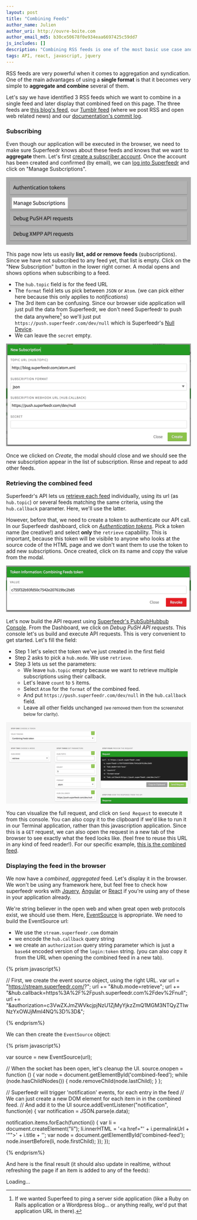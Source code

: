 ```yaml
---
layout: post
title: "Combining Feeds"
author_name: Julien
author_uri: http://ouvre-boite.com
author_email_md5: b30ce50678f0e934eaa6697425c59dd7
js_includes: []
description: "Combining RSS feeds is one of the most basic use case and provides a great way to aggregate content from several websites on a single page. Here's a quick tutorial on how to combine feeds with Superfeedr."
tags: API, react, javascript, jquery
---
```


RSS feeds are very powerful when it comes to aggregation and syndication. One of the main advantages of using a **single format** is that it becomes very simple to **aggregate and combine** several of them. 

Let's say we have identified 3 RSS feeds which we want to combine in a single feed and later display that combined feed on this page. The three feeds are [this blog's feed](https://superfeedr-blog-feed.herokuapp.com/), our [Tumblr feed](http://superfeedr.tumblr.com/rss) (where we post RSS and open web related news) and our [documentation's commit log](https://github.com/superfeedr/documentation/commits/master.atom).

### Subscribing

Even though our application will be executed in the browser, we need to make sure Superfeedr knows about these feeds and knows that we want to **aggregate** them. Let's first [create a subscriber account](https://superfeedr.com/subscriber/). Once the account has been created and confirmed (by email), we can [log into Superfeedr](http://superfeedr.com/login) and click on "Manage Susbcriptions".

<img src="/images/combining-feeds/manage-subscriptions.png">

This page now lets us easily **list, add or remove feeds** (subscriptions). Since we have not subscribed to any feed yet, that list is empty. Click on the "New Subscription" button in the lower right corner. A modal opens and shows options when subscribing to a feed. 

* The `hub.topic` field is for the feed URL
* The `format` field lets us pick between `JSON` or `Atom`. (we can pick either here because this only applies to *notifications*)
* The 3rd item can be confusing. Since our browser side application will just pull the data from Superfeedr, we don't need Superfeedr to push the data anywhere[^1] so we'll just put `https://push.superfeedr.com/dev/null` which is Superfeedr's [Null Device](https://en.wikipedia.org/wiki/Null_device). 
* We can leave the `secret` empty.

<img src="/images/combining-feeds/new-subscription.png">

Once we clicked on *Create*, the modal should close and we should see the new subscription appear in the list of subscription. Rinse and repeat to add other feeds.

### Retrieving the combined feed

Superfeedr's API lets us [retrieve each feed](http://documentation.superfeedr.com/subscribers.html#retrieving-entries-with-pubsubhubbub) individually, using its url (as `hub.topic`) or several feeds matching the same criteria, using the `hub.callback` parameter. Here, we'll use the latter.

However, before that, we need to create a token to authenticate our API call. In our Superfeedr dashboard, click on *[Authentication tokens](https://superfeedr.com/tokens/new)*. Pick a token name (be creative!) and select **only** the `retrieve` capability. This is important, because this token will be visibile to anyone who looks at the source code of the HTML page and we don't want them to use the token to add new subscriptions. Once created, click on its name and copy the value from the modal.

<img src="/images/combining-feeds/token-value.png">

Let's now build the API request using [Superfeedr's PubSubHubbub Console](http://superfeedr.com/push_console). From the Dashboard, we click on *Debug PuSH API requests*. This console let's us build and execute API requests. This is very convenient to get started. Let's fill the field:

* Step 1 let's select the token we've just created in the first field
* Step 2 asks to pick a `hub.mode`. We use `retrieve`.
* Step 3 lets us set the parameters:
	* We leave `hub.topic` empty because we want to retrieve multiple subscriptions using their callback.
	* Let's leave `count` to `5` items.
	* Select `Atom` for the `format` of the combined feed.
	* And put `https://push.superfeedr.com/dev/null` in the `hub.callback` field.
	* Leave all other fields unchanged <small>(we removed them from the screenshot below for clarity).</small>

<img src="/images/combining-feeds/push-console.png">

You can visualize the full request, and click on `Send Request` to execute it from this console. You can also copy it to the clipboard if we'd like to run it in our Terminal application, rather than this javascription application. Since this is a `GET` request, we can also open the request in a new tab of the browser to see exactly what the feed looks like. (feel free to reuse this URL in any kind of feed reader!). For our specific example, [this is the combined feed](https://push.superfeedr.com/?hub.mode=retrieve&count=20&format=atom&hub.callback=https%3A%2F%2Fpush.superfeedr.com%2Fdev%2Fnull&authorization=c3VwZXJmZWVkcjpjNzU1ZjMyYjkzZmQ1MGM3NTQyZTIwNzYxOWJjMmI4NQ%3D%3D&).

### Displaying the feed in the browser

We now have a *combined*, *aggregated* feed. Let's display it in the browser. We won't be using any framework here, but feel free to check how superfeedr works with [Jquery](http://blog.superfeedr.com/jquery-superfeedr/), [Angular](http://blog.superfeedr.com/angularjs-superfeedr/) or [React](http://blog.superfeedr.com/readers-news/) if you're using any of these in your application already.

We're string believer in the open web and when great open web protocols exist, we should use them. Here, [EventSource](/server-sent-events/) is appropriate. We need to build the EventSource url:

* We use the `stream.superfeedr.com` domain
* we encode the `hub.callback` query string
* we create an `authorization` query string parameter which is just a `base64` encoded version of the `login:token` string. (you can also copy it from the URL when opening the combined feed in a new tab).


{% prism javascript%}

// First, we create the event source object, using the right URL.
var url = "https://stream.superfeedr.com/?";
url += "&hub.mode=retrieve";
url += "&hub.callback=https%3A%2F%2Fpush.superfeedr.com%2Fdev%2Fnull";
url += "&authorization=c3VwZXJmZWVkcjpjNzU1ZjMyYjkzZmQ1MGM3NTQyZTIwNzYxOWJjMmI4NQ%3D%3D&";

{% endprism%}

We can then create the `EventSource` object:

{% prism javascript%}

var source = new EventSource(url);

// When the socket has been open, let's cleanup the UI.
source.onopen = function () {
  var node = document.getElementById('combined-feed');
  while (node.hasChildNodes()) {
    node.removeChild(node.lastChild);
  }
};

// Superfeedr will trigger 'notification' events, for each entry in the feed
// We can just create a new DOM element for each item in in the combined feed.
// And add it to the UI
source.addEventListener("notification", function(e) {
  var notification = JSON.parse(e.data);

  notification.items.forEach(function(i) {
    var li = document.createElement("li");
    li.innerHTML = '<a href="' + i.permalinkUrl + '"">' + i.title + '</a>';
    var node = document.getElementById('combined-feed');
    node.insertBefore(li, node.firstChild);
  });
});

{% endprism%}

And here is the final result (it should also update in realtime, without refreshing the page if an item is added to any of the feeds):

<div id="combined-feed">Loading...</div>


[^1]: If we wanted Superfeed to ping a server side application (like a Ruby on Rails application or a Wordpress blog... or anything really, we'd put that application URL in there).

<script>
var url = "https://stream.superfeedr.com/?";
url += "&hub.mode=retrieve";
url += "&hub.callback=https%3A%2F%2Fpush.superfeedr.com%2Fdev%2Fnull";
url += "&authorization=c3VwZXJmZWVkcjpjNzU1ZjMyYjkzZmQ1MGM3NTQyZTIwNzYxOWJjMmI4NQ%3D%3D&";


var source = new EventSource(url);

source.onopen = function () {
  var node = document.getElementById('combined-feed');
  while (node.hasChildNodes()) {
    node.removeChild(node.lastChild);
  }
};

source.addEventListener("notification", function(e) {
  var notification = JSON.parse(e.data);

  notification.items.forEach(function(i) {
    var li = document.createElement("li");
    li.innerHTML = '<a href="' + i.permalinkUrl + '"">' + i.title + '</a>';
    var node = document.getElementById('combined-feed');
    node.insertBefore(li, node.firstChild);
  });
});

</script>




